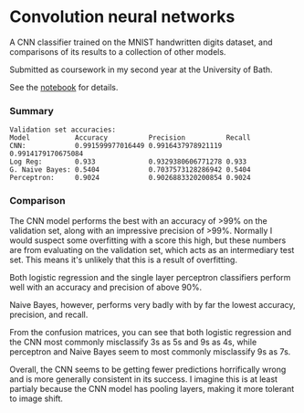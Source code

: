# Convolution neural networks

A CNN classifier trained on the MNIST handwritten digits dataset, and comparisons of its results to a collection of other models.

Submitted as coursework in my second year at the University of Bath.

See the [notebook](./Practical6.ipynb) for details.

### Summary
```
Validation set accuracies:
Model           Accuracy          Precision          Recall
CNN:            0.991599977016449 0.9916437978921119 0.9914179170675084
Log Reg:        0.933             0.9329380606771278 0.933
G. Naive Bayes:	0.5404            0.7037573128286942 0.5404
Perceptron:     0.9024            0.9026883320200854 0.9024
```

### Comparison
The CNN model performs the best with an accuracy of >99% on the validation set, along with an impressive precision of >99%. Normally I would suspect some overfitting with a score this high, but these numbers are from evaluating on the validation set, which acts as an intermediary test set. This means it's unlikely that this is a result of overfitting.

Both logistic regression and the single layer perceptron classifiers perform well with an accuracy and precision of above 90%.

Naive Bayes, however, performs very badly with by far the lowest accuracy, precision, and recall.

From the confusion matrices, you can see that both logistic regression and the CNN most commonly misclassify 3s as 5s and 9s as 4s, while perceptron and Naive Bayes seem to most commonly misclassify 9s as 7s.

Overall, the CNN seems to be getting fewer predictions horrifically wrong and is more generally consistent in its success. I imagine this is at least partialy because the CNN model has pooling layers, making it more tolerant to image shift.
